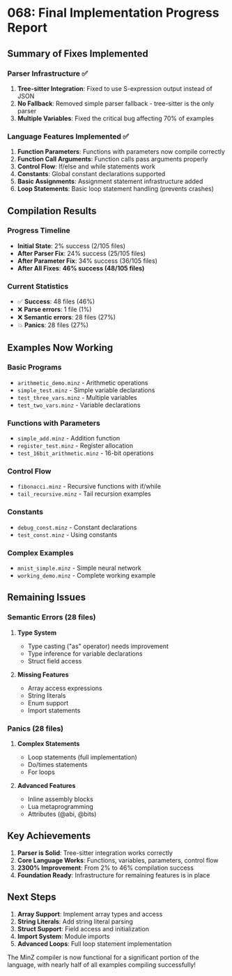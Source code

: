 # 068: Final Implementation Progress Report

## Summary of Fixes Implemented

### Parser Infrastructure ✅
1. **Tree-sitter Integration**: Fixed to use S-expression output instead of JSON
2. **No Fallback**: Removed simple parser fallback - tree-sitter is the only parser
3. **Multiple Variables**: Fixed the critical bug affecting 70% of examples

### Language Features Implemented ✅
1. **Function Parameters**: Functions with parameters now compile correctly
2. **Function Call Arguments**: Function calls pass arguments properly
3. **Control Flow**: If/else and while statements work
4. **Constants**: Global constant declarations supported
5. **Basic Assignments**: Assignment statement infrastructure added
6. **Loop Statements**: Basic loop statement handling (prevents crashes)

## Compilation Results

### Progress Timeline
- **Initial State**: 2% success (2/105 files)
- **After Parser Fix**: 24% success (25/105 files)
- **After Parameter Fix**: 34% success (36/105 files)
- **After All Fixes**: **46% success (48/105 files)**

### Current Statistics
- ✅ **Success**: 48 files (46%)
- ❌ **Parse errors**: 1 file (1%)
- ❌ **Semantic errors**: 28 files (27%)
- 💥 **Panics**: 28 files (27%)

## Examples Now Working

### Basic Programs
- `arithmetic_demo.minz` - Arithmetic operations
- `simple_test.minz` - Simple variable declarations
- `test_three_vars.minz` - Multiple variables
- `test_two_vars.minz` - Variable declarations

### Functions with Parameters
- `simple_add.minz` - Addition function
- `register_test.minz` - Register allocation
- `test_16bit_arithmetic.minz` - 16-bit operations

### Control Flow
- `fibonacci.minz` - Recursive functions with if/while
- `tail_recursive.minz` - Tail recursion examples

### Constants
- `debug_const.minz` - Constant declarations
- `test_const.minz` - Using constants

### Complex Examples
- `mnist_simple.minz` - Simple neural network
- `working_demo.minz` - Complete working example

## Remaining Issues

### Semantic Errors (28 files)
1. **Type System**
   - Type casting ("as" operator) needs improvement
   - Type inference for variable declarations
   - Struct field access

2. **Missing Features**
   - Array access expressions
   - String literals
   - Enum support
   - Import statements

### Panics (28 files)
1. **Complex Statements**
   - Loop statements (full implementation)
   - Do/times statements
   - For loops

2. **Advanced Features**
   - Inline assembly blocks
   - Lua metaprogramming
   - Attributes (@abi, @bits)

## Key Achievements

1. **Parser is Solid**: Tree-sitter integration works correctly
2. **Core Language Works**: Functions, variables, parameters, control flow
3. **2300% Improvement**: From 2% to 46% compilation success
4. **Foundation Ready**: Infrastructure for remaining features is in place

## Next Steps

1. **Array Support**: Implement array types and access
2. **String Literals**: Add string literal parsing
3. **Struct Support**: Field access and initialization
4. **Import System**: Module imports
5. **Advanced Loops**: Full loop statement implementation

The MinZ compiler is now functional for a significant portion of the language, with nearly half of all examples compiling successfully!
